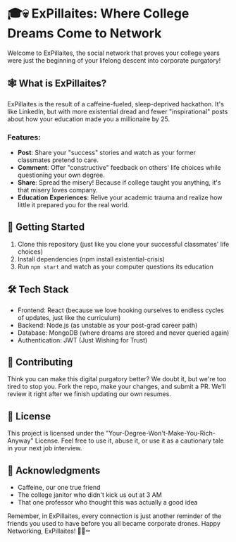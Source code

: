 # 🎓💀 ExPillaites: Where College Dreams Come to Network

Welcome to ExPillaites, the social network that proves your college years were just the beginning of your lifelong descent into corporate purgatory!

## 🕸️ What is ExPillaites?

ExPillaites is the result of a caffeine-fueled, sleep-deprived hackathon. It's like LinkedIn, but with more existential dread and fewer "inspirational" posts about how your education made you a millionaire by 25.

### Features:

- **Post**: Share your "success" stories and watch as your former classmates pretend to care.
- **Comment**: Offer "constructive" feedback on others' life choices while questioning your own degree.
- **Share**: Spread the misery! Because if college taught you anything, it's that misery loves company.
- **Education Experiences**: Relive your academic trauma and realize how little it prepared you for the real world.

## 🚀 Getting Started

1. Clone this repository (just like you clone your successful classmates' life choices)
2. Install dependencies (npm install existential-crisis)
3. Run `npm start` and watch as your computer questions its education

## 🛠️ Tech Stack

- Frontend: React (because we love hooking ourselves to endless cycles of updates, just like the curriculum)
- Backend: Node.js (as unstable as your post-grad career path)
- Database: MongoDB (where dreams are stored and never queried again)
- Authentication: JWT (Just Wishing for Trust)

## 🤝 Contributing

Think you can make this digital purgatory better? We doubt it, but we're too tired to stop you. Fork the repo, make your changes, and submit a PR. We'll review it right after we finish updating our own resumes.

## 📜 License

This project is licensed under the "Your-Degree-Won't-Make-You-Rich-Anyway" License. Feel free to use it, abuse it, or use it as a cautionary tale in your next job interview.

## 🙏 Acknowledgments

- Caffeine, our one true friend
- The college janitor who didn't kick us out at 3 AM
- That one professor who thought this was actually a good idea

Remember, in ExPillaites, every connection is just another reminder of the friends you used to have before you all became corporate drones. Happy Networking, ExPillaites! 🥳🔗⚰️


